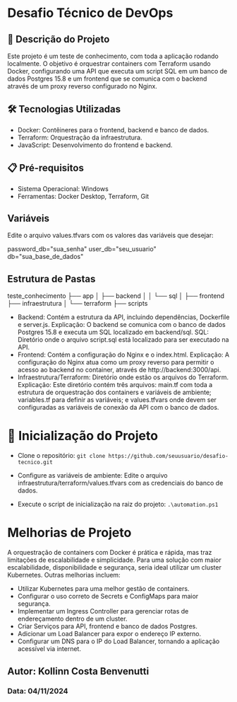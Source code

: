 # Desafio Técnico de DevOps
## 📝  Descrição do Projeto
Este projeto é um teste de conhecimento, com toda a aplicação rodando localmente. O objetivo é orquestrar containers com Terraform usando Docker, configurando uma API que executa um script SQL em um banco de dados Postgres 15.8 e um frontend que se comunica com o backend através de um proxy reverso configurado no Nginx.

## 🛠 Tecnologias Utilizadas
- Docker: Contêineres para o frontend, backend e banco de dados.
- Terraform: Orquestração da infraestrutura.
- JavaScript: Desenvolvimento do frontend e backend.

## 📋 Pré-requisitos
- Sistema Operacional: Windows
- Ferramentas: Docker Desktop, Terraform, Git

## Variáveis
Edite o arquivo values.tfvars com os valores das variáveis que desejar:

password_db="sua_senha"
user_db="seu_usuario"
db="sua_base_de_dados"

## Estrutura de Pastas

teste_conhecimento
├── app
│   ├── backend
│   │   └── sql
│   ├── frontend
├── infraestrutura
│   └── terraform
├── scripts

- Backend: Contém a estrutura da API, incluindo dependências, Dockerfile e server.js. Explicação: O backend se comunica com o banco de dados Postgres 15.8 e executa um SQL localizado em backend/sql.
SQL: Diretório onde o arquivo script.sql está localizado para ser executado na API.
- Frontend: Contém a configuração do Nginx e o index.html. Explicação: A configuração do Nginx atua como um proxy reverso para permitir o acesso ao backend no container, através de http://backend:3000/api.
- Infraestrutura/Terraform: Diretório onde estão os arquivos do Terraform. Explicação: Este diretório contém três arquivos: main.tf com toda a estrutura de orquestração dos containers e variáveis de ambiente; variables.tf para definir as variáveis; e values.tfvars onde devem ser configuradas as variáveis de conexão da API com o banco de dados.

# 🚀 Inicialização do Projeto
- Clone o repositório:
`git clone https://github.com/seuusuario/desafio-tecnico.git`

- Configure as variáveis de ambiente: Edite o arquivo infraestrutura/terraform/values.tfvars com as credenciais do banco de dados.

- Execute o script de inicialização na raiz do projeto:
`.\automation.ps1`

# Melhorias de Projeto
A orquestração de containers com Docker é prática e rápida, mas traz limitações de escalabilidade e simplicidade. Para uma solução com maior escalabilidade, disponibilidade e segurança, seria ideal utilizar um cluster Kubernetes. Outras melhorias incluem:

- Utilizar Kubernetes para uma melhor gestão de containers.
- Configurar o uso correto de Secrets e ConfigMaps para maior segurança.
- Implementar um Ingress Controller para gerenciar rotas de endereçamento dentro de um cluster.
- Criar Serviços para API, frontend e banco de dados Postgres.
- Adicionar um Load Balancer para expor o endereço IP externo.
- Configurar um DNS para o IP do Load Balancer, tornando a aplicação acessível via internet.

## Autor: Kollinn Costa Benvenutti
### Data: 04/11/2024